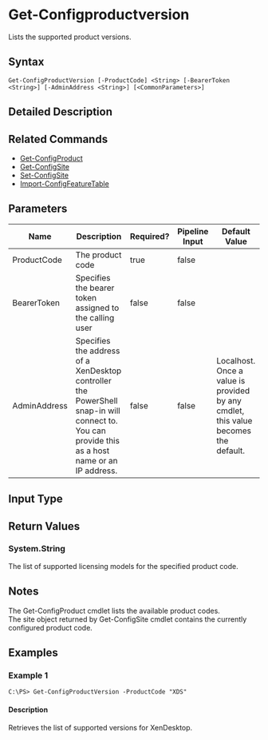﻿
# Get-Configproductversion
Lists the supported product versions.
## Syntax
```
Get-ConfigProductVersion [-ProductCode] <String> [-BearerToken <String>] [-AdminAddress <String>] [<CommonParameters>]
```
## Detailed Description



## Related Commands

* [Get-ConfigProduct](./Get-ConfigProduct/)
* [Get-ConfigSite](./Get-ConfigSite/)
* [Set-ConfigSite](./Set-ConfigSite/)
* [Import-ConfigFeatureTable](./Import-ConfigFeatureTable/)
## Parameters
| Name   | Description | Required? | Pipeline Input | Default Value |
| --- | --- | --- | --- | --- |
| ProductCode | The product code | true | false |  |
| BearerToken | Specifies the bearer token assigned to the calling user | false | false |  |
| AdminAddress | Specifies the address of a XenDesktop controller the PowerShell snap-in will connect to. You can provide this as a host name or an IP address. | false | false | Localhost. Once a value is provided by any cmdlet, this value becomes the default. |

## Input Type

### 

## Return Values

### System.String
The list of supported licensing models for the specified product code.
## Notes
The Get-ConfigProduct cmdlet lists the available product codes.<br>    The site object returned by Get-ConfigSite cmdlet contains the currently configured product code.
## Examples

### Example 1
```
C:\PS> Get-ConfigProductVersion -ProductCode "XDS"
```
#### Description
Retrieves the list of supported versions for XenDesktop.
